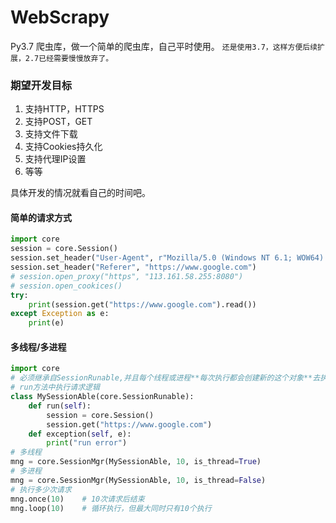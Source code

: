 # WebScrapy
Py3.7 爬虫库，做一个简单的爬虫库，自己平时使用。
`还是使用3.7，这样方便后续扩展，2.7已经需要慢慢放弃了。`

### 期望开发目标
1. 支持HTTP，HTTPS
2. 支持POST，GET
3. 支持文件下载 
4. 支持Cookies持久化
5. 支持代理IP设置
6. 等等

具体开发的情况就看自己的时间吧。


#### 简单的请求方式
```python
import core
session = core.Session()
session.set_header("User-Agent", r"Mozilla/5.0 (Windows NT 6.1; WOW64) AppleWebKit/537.36 (KHTML, like Gecko) Chrome/44.0.2403.157 Safari/537.36")
session.set_header("Referer", "https://www.google.com")
# session.open_proxy("https", "113.161.58.255:8080")
# session.open_cookices()
try:
    print(session.get("https://www.google.com").read())
except Exception as e:
    print(e)
```

#### 多线程/多进程
```python
import core
# 必须继承自SessionRunable,并且每个线程或进程**每次执行都会创建新的这个对象**去执行
# run方法中执行请求逻辑
class MySessionAble(core.SessionRunable):
    def run(self):
        session = core.Session()
        session.get("https://www.google.com")
    def exception(self, e):
        print("run error")
# 多线程
mng = core.SessionMgr(MySessionAble, 10, is_thread=True)
# 多进程
mng = core.SessionMgr(MySessionAble, 10, is_thread=False)
# 执行多少次请求
mng.once(10)    # 10次请求后结束
mng.loop(10)    # 循环执行，但最大同时只有10个执行
```